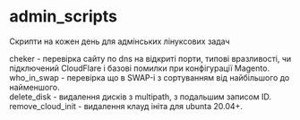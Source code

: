 # admin_scripts

Скрипти на кожен день для адмінських лінуксових задач


cheker -  перевірка сайту по dns на відкриті порти, типові вразливості, чи підключений CloudFlare і базові помилки при конфігурації Magento. <br>
who_in_swap - перевірка що в SWAP-і з сортуванням від найбільшого до найменшого.<br>
delete_disk - видалення дисків з multipath, з подальшим записом ID.<br>
remove_cloud_init - видалення клауд ініта для ubunta 20.04+.<br>


